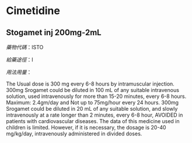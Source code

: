 # Cimetidine

## Stogamet inj 200mg-2mL

*藥物代碼*：ISTO

*給藥途徑*：I

*用法用量*：

The Usual dose is 300 mg every 6-8 hours by intramuscular injection.
300mg Srogamet could be diluted in 100 mL of any suitable intravenous solution, used intravenously for more than 15-20 minutes, every 6-8 hours. Maximum: 2.4gm/day and Not up to 75mg/hour every 24 hours.
300mg Srogamet could be diluted in 20 mL of any suitable solution, and slowly intravenously at a rate longer than 2 minutes, every 6-8 hour, AVOIDED in patients with cardiovascular diseases.
The data of this medicine used in children is limited. However, if it is necessary, the dosage is 20-40 mg/kg/day, intravenously administered in divided doses.

